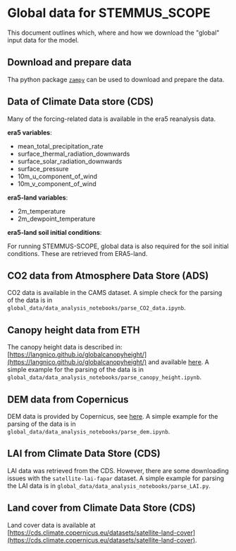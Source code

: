# Global data for STEMMUS_SCOPE

This document outlines which, where and how we download the "global" input data for the
model.

## Download and prepare data

Tha python package [`zampy`](https://zampy.readthedocs.io/) can be used to
download and prepare the data.

## Data of Climate Data store (CDS)

Many of the forcing-related data is available in the era5 reanalysis data.

**era5 variables**:

- mean_total_precipitation_rate
- surface_thermal_radiation_downwards
- surface_solar_radiation_downwards
- surface_pressure
- 10m_u_component_of_wind
- 10m_v_component_of_wind

**era5-land variables**:

- 2m_temperature
- 2m_dewpoint_temperature

**era5-land soil initial conditions**:

For running STEMMUS-SCOPE, global data is also required for the soil initial conditions. These are retrieved from ERA5-land.

## CO2 data from Atmosphere Data Store (ADS)

CO2 data is available in the CAMS dataset. A simple check for the parsing of the
data is in `global_data/data_analysis_notebooks/parse_CO2_data.ipynb`.

## Canopy height data from ETH

The canopy height data is described in:
[https://langnico.github.io/globalcanopyheight/](https://langnico.github.io/globalcanopyheight/)
and available
[here](https://share.phys.ethz.ch/~pf/nlangdata/ETH_GlobalCanopyHeight_10m_2020_version1/3deg_cogs/).
A simple example for the parsing of the data is in
`global_data/data_analysis_notebooks/parse_canopy_height.ipynb`.

## DEM data from Copernicus

DEM data is provided by Copernicus, see
[here](https://dataspace.copernicus.eu/explore-data/data-collections/copernicus-contributing-missions/collections-description/COP-DEM).
A simple example for the parsing of the data is in
`global_data/data_analysis_notebooks/parse_dem.ipynb`.

## LAI from Climate Data Store (CDS)

LAI data was retrieved from the CDS. However, there are some downloading issues
with the `satellite-lai-fapar` dataset. A simple example for parsing the LAI
data is in `global_data/data_analysis_notebooks/parse_LAI.py`.

## Land cover from Climate Data Store (CDS)

Land cover data is available at [https://cds.climate.copernicus.eu/datasets/satellite-land-cover](https://cds.climate.copernicus.eu/datasets/satellite-land-cover).
